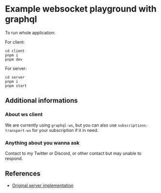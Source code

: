 # Example websocket playground with graphql

To run whole application:

For client:
```
cd client
pnpm i
pnpm dev
```

For server:
```
cd server
pnpm i
pnpm start
```

## Additional informations

### About ws client
We are currently using `graphql-ws`, but you can also use `subscriptions-transport-ws` for your subscription if it in need.

### Anything about you wanna ask
Contact to my Twitter or Discord, or other contact but may unable to respond.

## References
- [Original server implementation](https://github.com/apollographql/docs-examples/tree/main/apollo-server/v4/subscriptions-graphql-ws)